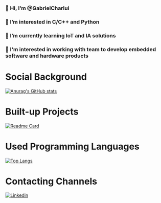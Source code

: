 ### 👋 Hi, I’m @GabrielCharlui
### 👀 I’m interested in C/C++ and Python
### 🌱 I’m currently learning IoT and IA solutions
### 💞️ I'm interested in working with team to develop embedded software and hardware products

# Social Background
[![Anurag's GitHub stats](https://github-readme-stats.vercel.app/api?username=GabrielCharlui&show_icons=true&theme=tokyonight )](https://github.com/anuraghazra/github-readme-stats)

# Built-up Projects
[![Readme Card](https://github-readme-stats.vercel.app/api/pin/?username=GabrielCharlui&repo=web-developer-react&show_icons=true&theme=tokyonight )](https://github.com/anuraghazra/github-readme-stats)

# Used Programming Languages
[![Top Langs](https://github-readme-stats.vercel.app/api/top-langs/?username=GabrielCharlui&layout=compact&show_icons=true&theme=tokyonight )](https://github.com/anuraghazra/github-readme-stats)

# Contacting Channels
[![Linkedin](https://img.shields.io/badge/LinkedIn-0077B5?style=for-the-badge&logo=linkedin&logoColor=white)](https://br.linkedin.com/in/gabrielcharlui/)

<!---
GabrielCharlui/GabrielCharlui is a ✨ special ✨ repository because its `README.md` (this file) appears on your GitHub profile.
You can click the Preview link to take a look at your changes.
--->
